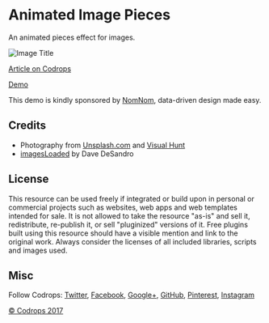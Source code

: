 # Animated Image Pieces

An animated pieces effect for images.

![Image Title](link)

[Article on Codrops](https://tympanus.net/codrops/?p=31849)

[Demo](https://tympanus.net/Development/AnimatedImagePieces/)

This demo is kindly sponsored by [NomNom](http://go.hackingui.com/NomNomcodrops250717), data-driven design made easy.

## Credits

- Photography from [Unsplash.com](https://unsplash.com/) and [Visual Hunt](https://visualhunt.com/p/aatik-tasneem/)
- [imagesLoaded](https://imagesloaded.desandro.com/) by Dave DeSandro

## License
This resource can be used freely if integrated or build upon in personal or commercial projects such as websites, web apps and web templates intended for sale. It is not allowed to take the resource "as-is" and sell it, redistribute, re-publish it, or sell "pluginized" versions of it. Free plugins built using this resource should have a visible mention and link to the original work. Always consider the licenses of all included libraries, scripts and images used.

## Misc

Follow Codrops: [Twitter](http://www.twitter.com/codrops), [Facebook](http://www.facebook.com/codrops), [Google+](https://plus.google.com/101095823814290637419), [GitHub](https://github.com/codrops), [Pinterest](http://www.pinterest.com/codrops/), [Instagram](https://www.instagram.com/codropsss/)

[© Codrops 2017](http://www.codrops.com)





